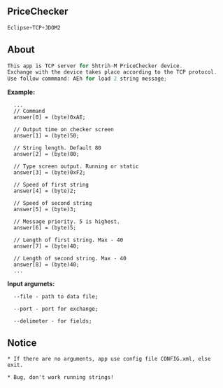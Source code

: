 ## PriceChecker
``` groovy
Eclipse+TCP+JDOM2
```


## About
``` groovy
This app is TCP server for Shtrih-M PriceChecker device. 
Exchange with the device takes place according to the TCP protocol.
Use follow commmand: AEh for load 2 string message;
```

<b>Example:</b> 
      
      ...
      // Command
      answer[0] = (byte)0xAE;
			
      // Output time on checker screen
      answer[1] = (byte)50;
			
      // String length. Default 80
      answer[2] = (byte)80;
			
      // Type screen output. Running or static
      answer[3] = (byte)0xF2;
		
      // Speed of first string
      answer[4] = (byte)2;
			
      // Speed of second string
      answer[5] = (byte)3;
			
      // Message priority. 5 is highest.
      answer[6] = (byte)5;   			
			
      // Length of first string. Max - 40
      answer[7] = (byte)40; 
			
      // Length of second string. Max - 40
      answer[8] = (byte)40; 
      ...
      
      
 <b>Input argumets:</b> 
 
      --file - path to data file;
      
      --port - port for exchange;
      
      --delimeter - for fields;
 
 ## Notice
 
 	* If there are no arguments, app use config file CONFIG.xml, else exit.
	
	* Bug, don't work running strings!
 
